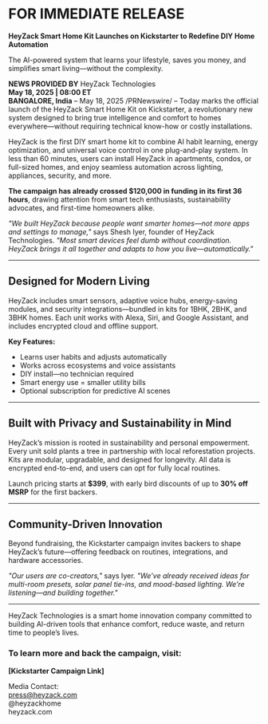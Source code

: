 
# FOR IMMEDIATE RELEASE

**HeyZack Smart Home Kit Launches on Kickstarter to Redefine DIY Home Automation**

The AI-powered system that learns your lifestyle, saves you money, and simplifies smart living—without the complexity.

**NEWS PROVIDED BY** HeyZack Technologies  
**May 18, 2025 | 08:00 ET**  
**BANGALORE, India** – May 18, 2025 /PRNewswire/ – Today marks the official launch of the HeyZack Smart Home Kit on Kickstarter, a revolutionary new system designed to bring true intelligence and comfort to homes everywhere—without requiring technical know-how or costly installations.

HeyZack is the first DIY smart home kit to combine AI habit learning, energy optimization, and universal voice control in one plug-and-play system. In less than 60 minutes, users can install HeyZack in apartments, condos, or full-sized homes, and enjoy seamless automation across lighting, appliances, security, and more.

**The campaign has already crossed $120,000 in funding in its first 36 hours**, drawing attention from smart tech enthusiasts, sustainability advocates, and first-time homeowners alike.

_"We built HeyZack because people want smarter homes—not more apps and settings to manage,"_ says Shesh Iyer, founder of HeyZack Technologies. _"Most smart devices feel dumb without coordination. HeyZack brings it all together and adapts to how you live—automatically."_

---

## Designed for Modern Living

HeyZack includes smart sensors, adaptive voice hubs, energy-saving modules, and security integrations—bundled in kits for 1BHK, 2BHK, and 3BHK homes. Each unit works with Alexa, Siri, and Google Assistant, and includes encrypted cloud and offline support.

**Key Features:**

- Learns user habits and adjusts automatically  
- Works across ecosystems and voice assistants  
- DIY install—no technician required  
- Smart energy use = smaller utility bills  
- Optional subscription for predictive AI scenes

---

## Built with Privacy and Sustainability in Mind

HeyZack’s mission is rooted in sustainability and personal empowerment. Every unit sold plants a tree in partnership with local reforestation projects. Kits are modular, upgradable, and designed for longevity. All data is encrypted end-to-end, and users can opt for fully local routines.

Launch pricing starts at **$399**, with early bird discounts of up to **30% off MSRP** for the first backers.

---

## Community-Driven Innovation

Beyond fundraising, the Kickstarter campaign invites backers to shape HeyZack’s future—offering feedback on routines, integrations, and hardware accessories.

_"Our users are co-creators,"_ says Iyer. _"We’ve already received ideas for multi-room presets, solar panel tie-ins, and mood-based lighting. We’re listening—and building together."_

---

HeyZack Technologies is a smart home innovation company committed to building AI-driven tools that enhance comfort, reduce waste, and return time to people’s lives.

### To learn more and back the campaign, visit:  
**[Kickstarter Campaign Link]**

Media Contact:  
press@heyzack.com  
@heyzackhome  
heyzack.com  
